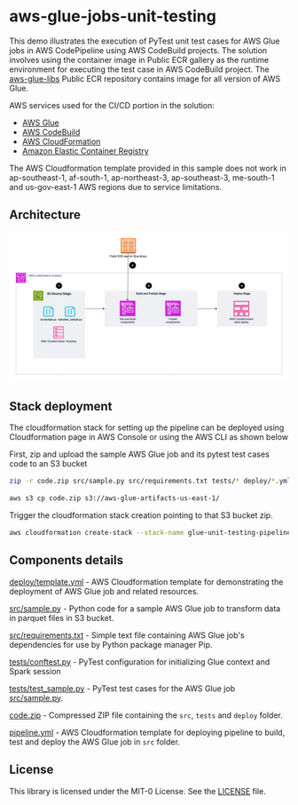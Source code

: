# aws-glue-jobs-unit-testing

This demo illustrates the execution of PyTest unit test cases for AWS Glue jobs in AWS CodePipeline using AWS CodeBuild projects. The solution involves using the container image in Public ECR gallery as the runtime environment for executing the test case in AWS CodeBuild project. The [aws-glue-libs](https://gallery.ecr.aws/amazon/aws-glue-libs) Public ECR repository contains image for all version of AWS Glue.

AWS services used for the CI/CD portion in the solution:

- [AWS Glue](https://aws.amazon.com/glue/)
- [AWS CodeBuild](https://aws.amazon.com/codebuild/)
- [AWS CloudFormation](https://aws.amazon.com/cloudformation/)
- [Amazon Elastic Container Registry](https://aws.amazon.com/ecr/)

The AWS Cloudformation template provided in this sample does not work in ap-southeast-1, af-south-1, ap-northeast-3, ap-southeast-3, me-south-1 and us-gov-east-1 AWS regions due to service limitations.

## Architecture

![Architecture Diagram](assets/architecture.png)

## Stack deployment

The cloudformation stack for setting up the pipeline can be deployed using Cloudformation page in AWS Console or using the AWS CLI as shown below

First, zip and upload the sample AWS Glue job and its pytest test cases code to an S3 bucket

```bash
zip -r code.zip src/sample.py src/requirements.txt tests/* deploy/*.yml
```

```bash
aws s3 cp code.zip s3://aws-glue-artifacts-us-east-1/
```

Trigger the cloudformation stack creation pointing to that S3 bucket zip.

```bash
aws cloudformation create-stack --stack-name glue-unit-testing-pipeline --template-body file://pipeline.yml --parameters ParameterKey=ApplicationStackName,ParameterValue=glue-codepipeline-app ParameterKey=BucketName,ParameterValue=aws-glue-artifacts1-us-east ParameterKey=CodeZipFile,ParameterValue=code.zip ParameterKey=TestReportGroupName,ParameterValue=glue-unittest-report --capabilities CAPABILITY_NAMED_IAM --region us-east-1
```

## Components details

[deploy/template.yml](deploy/template.yml) - AWS Cloudformation template for demonstrating the deployment of AWS Glue job and related resources.

[src/sample.py](src/sample.py) - Python code for a sample AWS Glue job to transform data in parquet files in S3 bucket.

[src/requirements.txt](src/requirements.txt) - Simple text file containing AWS Glue job's dependencies for use by Python package manager Pip.

[tests/conftest.py](tests/conftest.py) - PyTest configuration for initializing Glue context and Spark session

[tests/test_sample.py](tests/test_sample.py) - PyTest test cases for the AWS Glue job [src/sample.py](src/sample.py).

[code.zip](code.zip) - Compressed ZIP file containing the `src`, `tests` and `deploy` folder.

[pipeline.yml](pipeline.yml) - AWS Cloudformation template for deploying pipeline to build, test and deploy the AWS Glue job in `src` folder.

## License

This library is licensed under the MIT-0 License. See the [LICENSE](LICENSE) file.
